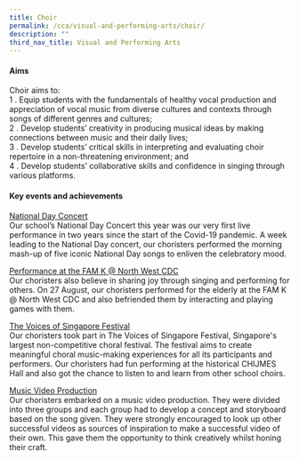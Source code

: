 ```yaml
---
title: Choir
permalink: /cca/visual-and-performing-arts/choir/
description: ""
third_nav_title: Visual and Performing Arts
---
```

#### Aims

Choir aims to:  <br>
1 \.  Equip students with the fundamentals of healthy vocal production and appreciation of vocal music from diverse cultures and contexts through songs of different genres and cultures;<br>
2 \.  Develop students’ creativity in producing musical ideas by making connections between music and their daily lives;<br>
3 \.  Develop students’ critical skills in interpreting and evaluating choir repertoire in a non-threatening environment; and<br>
4 \.  Develop students’ collaborative skills and confidence in singing through various platforms.

#### Key events and achievements

<u>National Day Concert</u><br>
Our school’s National Day Concert this year was our very first live performance in two years since the start of the Covid-19 pandemic. A week leading to the National Day concert, our choristers performed the morning mash-up of five iconic National Day songs to enliven the celebratory mood.

<u>Performance at the FAM K @ North West CDC</u><br>
Our choristers also believe in sharing joy through singing and performing for others. On 27 August, our choristers performed for the elderly at the FAM K @ North West CDC and also befriended them by interacting and playing games with them.

<u>The Voices of Singapore Festival</u><br>
Our choristers took part in The Voices of Singapore Festival, Singapore's largest non-competitive choral festival. The festival aims to create meaningful choral music-making experiences for all its participants and performers. Our choristers had fun performing at the historical CHIJMES Hall and also got the chance to listen to and learn from other school choirs.

<u>Music Video Production</u><br>
Our choristers embarked on a music video production. They were divided into three groups and each group had to develop a concept and storyboard based on the song given. They were strongly encouraged to look up other successful videos as sources of inspiration to make a successful video of their own. This gave them the opportunity to think creatively whilst honing their craft.